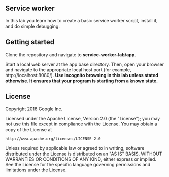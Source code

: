 ## Service worker

In this lab you learn how to create a basic service worker script, install it, and do simple debugging.

## Getting started
Clone the repository and navigate to **service-worker-lab/app**.

Start a local web server at the app base directory. Then, open your browser and
navigate to the appropriate local host port (for example, http://localhost:8080/). **Use incognito browsing in this lab unless stated otherwise. It ensures that your program is starting from a known state.**

## License

Copyright 2016 Google Inc.

Licensed under the Apache License, Version 2.0 (the "License");
you may not use this file except in compliance with the License.
You may obtain a copy of the License at

    http://www.apache.org/licenses/LICENSE-2.0

Unless required by applicable law or agreed to in writing, software
distributed under the License is distributed on an "AS IS" BASIS,
WITHOUT WARRANTIES OR CONDITIONS OF ANY KIND, either express or implied.
See the License for the specific language governing permissions and
limitations under the License.

